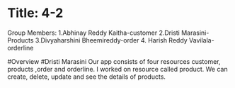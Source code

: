 # Title: 4-2

Group Members:
1.Abhinay Reddy Kaitha-customer
2.Dristi Marasini- Products
3.Divyaharshini Bheemireddy-order
4. Harish Reddy Vavilala- orderline

#Overview
#Dristi Marasini
Our app consists of four resources customer, products ,order and orderline. I worked on resource called product. We can create, delete, update and see the details of products.

